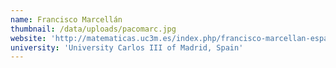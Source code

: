 ```yaml
---
name: Francisco Marcellán
thumbnail: /data/uploads/pacomarc.jpg
website: 'http://matematicas.uc3m.es/index.php/francisco-marcellan-espanol'
university: 'University Carlos III of Madrid, Spain'
---
```


